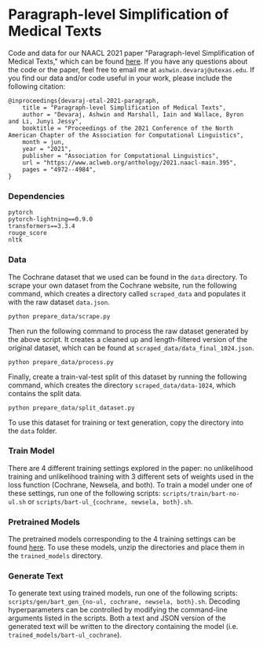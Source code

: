 # Paragraph-level Simplification of Medical Texts

Code and data for our NAACL 2021 paper "Paragraph-level Simplification of Medical Texts," which can be found [here](http://arxiv.org/abs/2104.05767 "here"). If you have any questions about the code or the paper, feel free to email me at `ashwin.devaraj@utexas.edu`. If you find our data and/or code useful in your work, please include the following citation:
```
@inproceedings{devaraj-etal-2021-paragraph,
    title = "Paragraph-level Simplification of Medical Texts",
    author = "Devaraj, Ashwin and Marshall, Iain and Wallace, Byron and Li, Junyi Jessy",
    booktitle = "Proceedings of the 2021 Conference of the North American Chapter of the Association for Computational Linguistics",
    month = jun,
    year = "2021",
    publisher = "Association for Computational Linguistics",
    url = "https://www.aclweb.org/anthology/2021.naacl-main.395",
    pages = "4972--4984",
}
```

### Dependencies
```
pytorch
pytorch-lightning==0.9.0
transformers==3.3.4
rouge_score
nltk
```

### Data
The Cochrane dataset that we used can be found in the `data` directory. To scrape your own dataset from the Cochrane website, run the following command, which creates a directory called `scraped_data` and populates it with the raw dataset `data.json`.
```
python prepare_data/scrape.py
```
Then run the following command to process the raw dataset generated by the above script. It creates a cleaned up and length-filtered version of the original dataset, which can be found at `scraped_data/data_final_1024.json`.
```
python prepare_data/process.py
```
Finally, create a train-val-test split of this dataset by running the following command, which creates the directory `scraped_data/data-1024`, which contains the split data.
```
python prepare_data/split_dataset.py
```
To use this dataset for training or text generation, copy the directory into the `data` folder.

### Train Model
There are 4 different training settings explored in the paper: no unlikelihood training and unlikelihood training with 3 different sets of weights used in the loss function (Cochrane, Newsela, and both). To train a model under one of these settings, run one of the following scripts: `scripts/train/bart-no-ul.sh` or `scripts/bart-ul_{cochrane, newsela, both}.sh`.

### Pretrained Models
The pretrained models corresponding to the 4 training settings can be found [here](https://drive.google.com/drive/folders/1cIiJeUswacHrP0AnsFwprXk6C7qT-m-A?usp=sharing). To use these models, unzip the directories and place them in the `trained_models` directory. 

### Generate Text
To generate text using trained models, run one of the following scripts: `scripts/gen/bart_gen_{no-ul, cochrane, newsela, both}.sh`. Decoding hyperparameters can be controlled by modifying the command-line arguments listed in the scripts. Both a text and JSON version of the generated text will be written to the directory containing the model (i.e. `trained_models/bart-ul_cochrane`).
